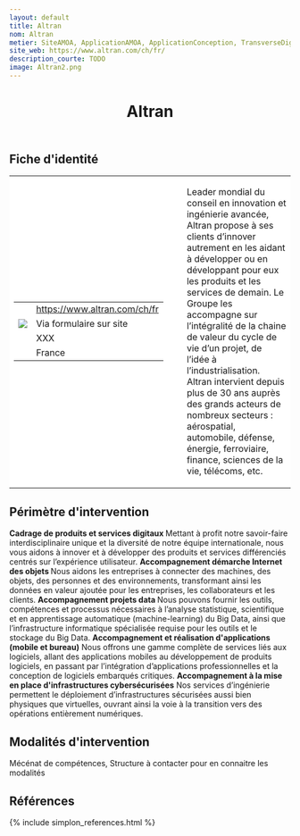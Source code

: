 ```yaml
---
layout: default
title: Altran
nom: Altran
metier: SiteAMOA, ApplicationAMOA, ApplicationConception, TransverseDigital, TransverseCyber, TransverseData
site_web: https://www.altran.com/ch/fr/
description_courte: TODO
image: Altran2.png
---
```


<header>
	<h1> Altran </h1>
</header>

<div class="main">
	<h2> Fiche d'identité </h2>
	<table style="border-collapse: collapse;">
		<tr style="border: none; background-color:#FFFFFF;">
			<td style="border: none; background-color:#FFFFFF;width:20%;height:80%;">
				<div class="fiche_contact" style="">
					<table style="border-collapse: collapse;">
						<tr class="site_web" style="border: none; background-color:#FFFFFF;">
							<td style="border: none;">
								<img src="" class="fiche_icone"/>
							</td>
							<td style="border: none;">
								<a href="https://www.altran.com/ch/fr/"> https://www.altran.com/ch/fr</a>
							</td>
						</tr>
						<tr class="contact" style="border: none; background-color:#FFFFFF;">
							<td style="border: none;display: table-cell;">
								<img src="{{site.url}}{{site.baseurl}}/images/email_icon.png" class="image" style="max-width:150%;vertical-align: middle;"/>
							</td>
							<td style="border: none;">
								Via formulaire sur site
							</td>
						</tr>
						<tr class="telephone" style="border: none; background-color:#FFFFFF;">
							<td style="border: none;">
								<img src="" class="fiche_icone"/>
							</td>
							<td style="border: none;">
								XXX
							</td>
						</tr>
						<tr class="zone" style="border: none; background-color:#FFFFFF;">
							<td style="border: none;">
								<img src="" class="fiche_icone"/>
							</td>
							<td style="border: none;">
								France
							</td>
						</tr>
					</table>
				</div>
			</td>
			<td style="width:10%;"/>
			<td style="background-color:#FFFFFF; width:60%;">
				<div class="fiche_identite">
					<p style="font-weight:normal;">
					Leader mondial du conseil en innovation et ingénierie avancée, Altran propose à ses clients d’innover autrement en les aidant à développer ou en développant pour eux les produits et les services de demain. Le Groupe les accompagne sur l’intégralité de la chaine de valeur du cycle de vie d’un projet, de l’idée à l’industrialisation. Altran intervient depuis plus de 30 ans auprès des grands acteurs de nombreux secteurs : aérospatial, automobile, défense, énergie, ferroviaire, finance, sciences de la vie, télécoms, etc. 
					</p>
				</div>
			</td>
		</tr>
	</table>
	<div class="perimetre_intervention">
		<h2> Périmètre d'intervention </h2>
		<strong>Cadrage de produits et services digitaux </strong>
		Mettant à profit notre savoir-faire interdisciplinaire unique et la diversité de notre équipe internationale, nous vous aidons à innover et à développer des produits et services différenciés centrés sur l’expérience utilisateur.
		<strong>Accompagnement démarche Internet des objets </strong>
		Nous aidons les entreprises à connecter des machines, des objets, des personnes et des environnements, transformant ainsi les données en valeur ajoutée pour les entreprises, les collaborateurs et les clients. 
		<strong>Accompagnement projets data </strong>
		Nous pouvons fournir les outils, compétences et processus nécessaires à l’analyse statistique, scientifique et en apprentissage automatique (machine-learning) du Big Data, ainsi que l’infrastructure informatique spécialisée requise pour les outils et le stockage du Big Data.
		<strong>Accompagnement et réalisation d'applications (mobile et bureau)</strong>
		Nous offrons une gamme complète de services liés aux logiciels, allant des applications mobiles au développement de produits logiciels, en passant par l’intégration d’applications professionnelles et la conception de logiciels embarqués critiques.
		<strong>Accompagnement à la mise en place d'infrastructures cybersécurisées</strong>
		Nos services d’ingénierie permettent le déploiement d’infrastructures sécurisées aussi bien physiques que virtuelles, ouvrant ainsi la voie à la transition vers des opérations entièrement numériques.
	</div>
	<div class="modalite_intervention">
		<h2> Modalités d'intervention </h2>
		Mécénat de compétences, Structure à contacter pour en connaitre les modalités
	</div>
</div>
<footer class="references">
	<h2> Références </h2>
	{% include simplon_references.html %}
</footer>

